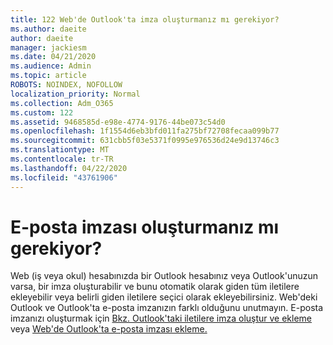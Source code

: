 ```yaml
---
title: 122 Web'de Outlook'ta imza oluşturmanız mı gerekiyor?
ms.author: daeite
author: daeite
manager: jackiesm
ms.date: 04/21/2020
ms.audience: Admin
ms.topic: article
ROBOTS: NOINDEX, NOFOLLOW
localization_priority: Normal
ms.collection: Adm_O365
ms.custom: 122
ms.assetid: 9468585d-e98e-4774-9176-44be073c54d0
ms.openlocfilehash: 1f1554d6eb3bfd011fa275bf72708fecaa099b77
ms.sourcegitcommit: 631cbb5f03e5371f0995e976536d24e9d13746c3
ms.translationtype: MT
ms.contentlocale: tr-TR
ms.lasthandoff: 04/22/2020
ms.locfileid: "43761906"
---
```

# <a name="need-to-create-an-email-signature"></a>E-posta imzası oluşturmanız mı gerekiyor?

Web (iş veya okul) hesabınızda bir Outlook hesabınız veya Outlook'unuzun varsa, bir imza oluşturabilir ve bunu otomatik olarak giden tüm iletilere ekleyebilir veya belirli giden iletilere seçici olarak ekleyebilirsiniz. Web'deki Outlook ve Outlook'ta e-posta imzanızın farklı olduğunu unutmayın. E-posta imzanızı oluşturmak için [Bkz. Outlook'taki iletilere imza oluştur ve ekleme](https://support.office.com/article/8ee5d4f4-68fd-464a-a1c1-0e1c80bb27f2.aspx) veya [Web'de Outlook'ta e-posta imzası ekleme.](https://support.office.com/article/5ff9dcfd-d3f1-447b-b2e9-39f91b074ea3.aspx)

